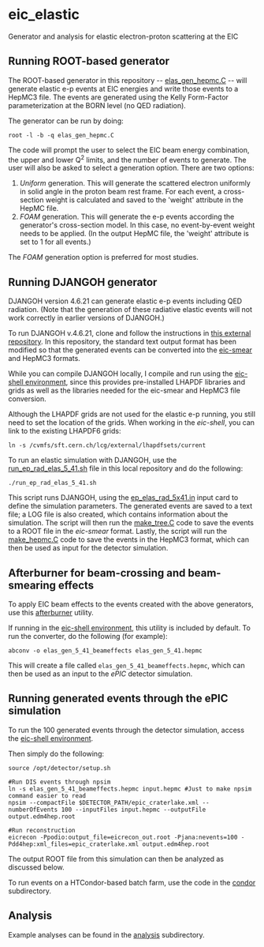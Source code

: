 # eic_elastic
Generator and analysis for elastic electron-proton scattering at the EIC

Running ROOT-based generator
----------------------------
The ROOT-based generator in this repository -- [elas_gen_hepmc.C](elas_gen_hepmc.C) -- will generate elastic e-p events at EIC energies and write those events to a HepMC3 file. The events are generated using the Kelly Form-Factor parameterization at the BORN level (no QED radiation).

The generator can be run by doing:
```
root -l -b -q elas_gen_hepmc.C
```
The code will prompt the user to select the EIC beam energy combination, the upper and lower Q<sup>2</sup> limits, and the number of events to generate. The user will also be asked to select a generation option. There are two options:

1. <i>Uniform</i> generation. This will generate the scattered electron uniformly in solid angle in the proton beam rest frame. For each event, a cross-section weight is calculated and saved to the 'weight' attribute in the HepMC file.
2. <i>FOAM</i> generation. This will generate the e-p events according the generator's cross-section model. In this case, no event-by-event weight needs to be applied. (In the output HepMC file, the 'weight' attribute is set to 1 for all events.)

The <i>FOAM</i> generation option is preferred for most studies.

Running DJANGOH generator
-------------------------
DJANGOH version 4.6.21 can generate elastic e-p events including QED radiation. (Note that the generation of these radiative elastic events will not work correctly in earlier versions of DJANGOH.) 

To run DJANGOH v.4.6.21, clone and follow the instructions in [this external repository](https://github.com/tch285/DJANGOH). In this repository, the standard text output format has been modified so that the generated events can be converted into the [eic-smear](https://eic.github.io/software/eicsmear.html) and HepMC3 formats.

While you can compile DJANGOH locally, I compile and run using the [eic-shell environment](https://eic.github.io/tutorial-setting-up-environment/02-eic-shell/index.html), since this provides pre-installed LHAPDF libraries and grids as well as the libraries needed for the eic-smear and HepMC3 file conversion.

Although the LHAPDF grids are not used for the elastic e-p running, you still need to set the location of the grids. When working in the <i>eic-shell</i>, you can link to the existing LHAPDF6 grids:
```
ln -s /cvmfs/sft.cern.ch/lcg/external/lhapdfsets/current
```

To run an elastic simulation with DJANGOH, use the [run_ep_rad_elas_5_41.sh](run_ep_rad_elas_5_41.sh) file in this local repository and do the following:
```
./run_ep_rad_elas_5_41.sh
```
This script runs DJANGOH, using the [ep_elas_rad_5x41.in](ep_elas_rad_5x41.in) input card to define the simulation parameters. The generated events are saved to a text file; a LOG file is also created, which contains information about the simulation. The script will then run the [make_tree.C](make_tree.C) code to save the events to a ROOT file in the <i>eic-smear</i> format. Lastly, the script will run the [make_hepmc.C](make_hepmc.C) code to save the events in the HepMC3 format, which can then be used as input for the detector simulation.

Afterburner for beam-crossing and beam-smearing effects
--------------------------------------------------------
To apply EIC beam effects to the events created with the above generators, use this [afterburner](https://github.com/eic/afterburner) utility.

If running in the [eic-shell environment](https://eic.github.io/tutorial-setting-up-environment/02-eic-shell/index.html), this utility is included by default. To run the converter, do the following (for example):
```
abconv -o elas_gen_5_41_beameffects elas_gen_5_41.hepmc
```
This will create a file called ```elas_gen_5_41_beameffects.hepmc```, which can then be used as an input to the <i>ePIC</i> detector simulation.

Running generated events through the ePIC simulation
----------------------------------------------------
To run the 100 generated events through the detector simulation, access the [eic-shell environment](https://eic.github.io/tutorial-setting-up-environment/02-eic-shell/index.html).

Then simply do the following:
```
source /opt/detector/setup.sh

#Run DIS events through npsim
ln -s elas_gen_5_41_beameffects.hepmc input.hepmc #Just to make npsim command easier to read
npsim --compactFile $DETECTOR_PATH/epic_craterlake.xml --numberOfEvents 100 --inputFiles input.hepmc --outputFile output.edm4hep.root

#Run reconstruction
eicrecon -Ppodio:output_file=eicrecon_out.root -Pjana:nevents=100 -Pdd4hep:xml_files=epic_craterlake.xml output.edm4hep.root
```
The output ROOT file from this simulation can then be analyzed as discussed below.

To run events on a HTCondor-based batch farm, use the code in the [condor](condor) subdirectory.

Analysis
--------
Example analyses can be found in the [analysis](analysis) subdirectory.

